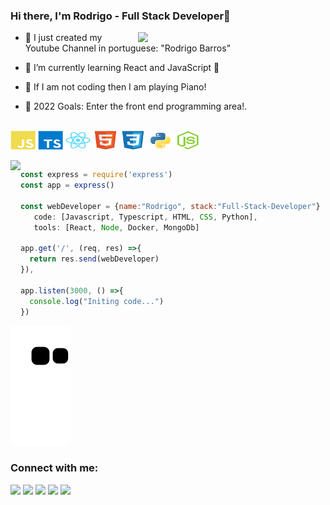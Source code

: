 ### Hi there, I'm Rodrigo - Full Stack Developer👋

<img align="right" width="300" src="https://i2.wp.com/allhtaccess.info/wp-content/uploads/2018/03/programming.gif?fit=1281%2C716&ssl=1" />

- 🔭 I just created my Youtube Channel in portuguese: "Rodrigo Barros"</p>
- 🌱 I’m currently learning React and JavaScript 🤣</p>
- 👯 If I am not coding then I am playing Piano!</p>
- 🥅 2022 Goals: Enter the front end programming area!.</p>
 

<div style="display: inline_block"><br>
  <img align="center" alt="Rodrigo-Js" height="30" width="40" src="https://raw.githubusercontent.com/devicons/devicon/master/icons/javascript/javascript-plain.svg">
  <img align="center" alt="Rodrigo-Ts" height="30" width="40" src="https://raw.githubusercontent.com/devicons/devicon/master/icons/typescript/typescript-plain.svg">
  <img align="center" alt="Rodrigo-React" height="30" width="40" src="https://raw.githubusercontent.com/devicons/devicon/master/icons/react/react-original.svg">
  <img align="center" alt="Rodrigo-HTML" height="30" width="40" src="https://raw.githubusercontent.com/devicons/devicon/master/icons/html5/html5-original.svg">
  <img align="center" alt="Rodrigo-CSS" height="30" width="40" src="https://raw.githubusercontent.com/devicons/devicon/master/icons/css3/css3-original.svg">
  <img align="center" alt="Rodrigo-Python" height="30" width="40" src="https://raw.githubusercontent.com/devicons/devicon/master/icons/python/python-original.svg">
  <img align="center" alt="Rodrigo-NodeJS" height="30" width="40" src="https://raw.githubusercontent.com/devicons/devicon/master/icons/nodejs/nodejs-original.svg">
  
</div><br>



 <a href="https://github.com/rodrigobarroshd">
  <img align="left" src="https://github-readme-stats.vercel.app/api/top-langs/?username=rodrigobarroshd&theme=dracula&hide_langs_below=1" />
</a> 

```javascript
const express = require('express')
const app = express()

const webDeveloper = {name:"Rodrigo", stack:"Full-Stack-Developer"}
   code: [Javascript, Typescript, HTML, CSS, Python],
   tools: [React, Node, Docker, MongoDb]
   
app.get('/', (req, res) =>{
  return res.send(webDeveloper)
}),

app.listen(3000, () =>{
  console.log("Initing code...")
})

```

![Snake animation](https://github.com/rodrigobarroshd/rodrigobarroshd/blob/output/github-contribution-grid-snake.svg)

### Connect with me:

<div> 
  <a href="https://www.youtube.com/channel/UCF0ewZEnrRNVS0LL96Ox27Q" target="_blank"><img src="https://img.shields.io/badge/YouTube-FF0000?style=for-the-badge&logo=youtube&logoColor=white" target="_blank"></a>
  <a href="https://instagram.com/rodrigobarroshd" target="_blank"><img src="https://img.shields.io/badge/-Instagram-%23E4405F?style=for-the-badge&logo=instagram&logoColor=white" target="_blank"></a>
 <a href="#" target="_blank"><img src="https://img.shields.io/badge/Discord-7289DA?style=for-the-badge&logo=discord&logoColor=white" target="_blank"></a> 
  <a href = "#"><img src="https://img.shields.io/badge/-Gmail-%23333?style=for-the-badge&logo=gmail&logoColor=white" target="_blank"></a>
  <a href="https://www.linkedin.com/in/rodrigo-barros87/" target="_blank"><img src="https://img.shields.io/badge/-LinkedIn-%230077B5?style=for-the-badge&logo=linkedin&logoColor=white" target="_blank"></a> 
 

</details>

[website]:https://www.youtube.com/channel/UCF0ewZEnrRNVS0LL96Ox27Q
[course]: https://www.youtube.com/channel/UCF0ewZEnrRNVS0LL96Ox27Q
[twitter]: https://twitter.com/rodrigobarroshd
[youtube]: https://www.youtube.com/channel/UCF0ewZEnrRNVS0LL96Ox27Q
[instagram]: https://instagram.com/rodrigobarroshd
[linkedin]: https://www.linkedin.com/in/rodrigo-barros87/
[webdevplaylist]: https://www.youtube.com/channel/UCF0ewZEnrRNVS0LL96Ox27Q
[jsplaylist]: https://www.youtube.com/channel/UCF0ewZEnrRNVS0LL96Ox27Q
[cssplaylist]: https://www.youtube.com/channel/UCF0ewZEnrRNVS0LL96Ox27Q
[reactplaylist]: https://www.youtube.com/channel/UCF0ewZEnrRNVS0LL96Ox27Q


